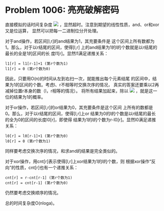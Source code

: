 # Problem 1006: 亮亮破解密码

直接模拟的话时间复杂度
![](http://www.forkosh.com/mathtex.cgi?O(n^2))
，显然超时。注意到期望的线性性质，and、or和xor又是位运算，
显然可以把每一二进制位分开处理。

对于and操作，若区间[l,r]的and结果为1，其充要条件是
这个区间上所有数都为1。那么，对于以r结尾的区间，使得[l,r]
上的and结果为1的l的个数就是以r结尾的最长的全是1的区间的长
度l1[r]。显然l1满足递推关系：

```
l1[r] = l1[r-1]+1 (第r个数为1)
l1[r] = 0 (第r个数为0)
```

因此，只要用O(n)的时间从左到右扫一次，就能推出每个元素结尾
的区间中，结果为1的区间的个数。考虑l、r不相等时交换次序的情况，
真实的答案还要乘以2再减掉位置r本身的数（l，r相等的情况）。
将所有结果加起来，除以
![](http://www.forkosh.com/mathtex.cgi?O(n^2))
，就是这一位的结果为1的概率。

对于or操作，若区间[l,r]的or结果为0，其充要条件是这个区间
上所有的数都是0。那么，对于以r结尾的区间，使得[l,r]上or
结果为0的l的个数是以r结尾的最长的全为0的区间的长度l0[r]，即使得
结果为1的l的个数为r-l0[r]。显然l0满足递推关系：

```
l0[r] = l0[r-1]+1 (第r个数为0)
l0[r] = 0 (第r个数为1)
```

同样要考虑交换次序的情况，和求and的结果是完全类似的。

对于xor操作，用cnt[r]表示使得[l,r]上xor结果为1的l的个数，则
根据xor操作“反向”的性质，cnt[r]也有一个递推关系：

```
cnt[r] = r-cnt[r-1] (第r个数为1)
cnt[r] = cnt[r-1] (第r个数为0)
```

仍然要考虑交换顺序的情况。

总的时间复杂度O(nloga)。

